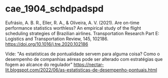 # cae_1904_schdpadspd
Eufrásio, A. B. R., Eller, R. A., & Oliveira, A. V. (2021). Are on-time performance statistics worthless? An empirical study of the flight scheduling strategies of Brazilian airlines. Transportation Research Part E: Logistics and Transportation Review, 145, 102186.
https://doi.org/10.1016/j.tre.2020.102186

Vide: "As estatísticas de pontualidade servem para alguma coisa? Como o desempenho de companhias aéreas pode ser alterado com estratégias que fogem ao alcance do regulador"
https://nectar-lit.blogspot.com/2022/06/as-estatisticas-de-desempenho-pontuais.html
